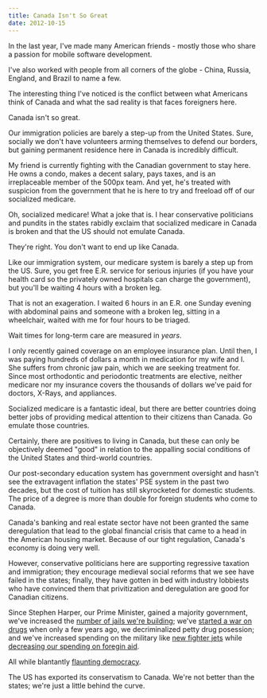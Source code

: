 ```yaml
---
title: Canada Isn't So Great
date: 2012-10-15
---
```



In the last year, I've made many American friends - mostly those who share a passion for mobile software development.

I've also worked with people from all corners of the globe - China, Russia, England, and Brazil to name a few.

The interesting thing I've noticed is the conflict between what Americans think of Canada and what the sad reality is that faces foreigners here.

Canada isn't so great.

Our immigration policies are barely a step-up from the United States. Sure, socially we don't have volunteers arming themselves to defend our borders, but gaining permanent residence here in Canada is incredibly difficult.

My friend is currently fighting with the Canadian government to stay here. He owns a condo, makes a decent salary, pays taxes, and is an irreplaceable member of the 500px team. And yet, he's treated with suspicion from the government that he is here to try and freeload off of our socialized medicare.

Oh, socialized medicare! What a joke that is. I hear conservative politicians and pundits in the states rabidly exclaim that socialized medicare in Canada is broken and that the US should not emulate Canada.

They're right. You don't want to end up like Canada.

Like our immigration system, our medicare system is barely a step up from the US. Sure, you get free E.R. service for serious injuries (if you have your health card so the privately owned hospitals can charge the government), but you'll be waiting 4 hours with a broken leg.

That is not an exageration. I waited 6 hours in an E.R. one Sunday evening with abdominal pains and someone with a broken leg, sitting in a wheelchair, waited with me for four hours to be triaged.

Wait times for long-term care are measured in _years_.

I only recently gained coverage on an employee insurance plan. Until then, I was paying hundreds of dollars a month in medication for my wife and I. She suffers from chronic jaw pain, which we are seeking treatment for. Since most orthodontic and periodontic treatments are elective, neither medicare nor my insurance covers the thousands of dollars we've paid for doctors, X-Rays, and appliances.

Socialized medicare is a fantastic ideal, but there are better countries doing better jobs of providing medical attention to their citizens than Canada. Go emulate those countries.

Certainly, there are positives to living in Canada, but these can only be objectively deemed "good" in relation to the appalling social conditions of the United States and third-world countries.

Our post-secondary education system has government oversight and hasn't see the extravagent inflation the states' PSE system in the past two decades, but the cost of tuition has still skyrocketed for domestic students. The price of a degree is more than double for foreign students who come to Canada.

Canada's banking and real estate sector have not been granted the same deregulation that lead to the global financial crisis that came to a head in the American housing market. Because of our tight regulation, Canada's economy is doing very well.

However, conservative politicians here are supporting regressive taxation and immigration; they encourage medieval social reforms that we see have failed in the states; finally, they have gotten in bed with industry lobbiests who have convinced them that privitization and deregulation are good for Canadian citizens.

Since Stephen Harper, our Prime Minister, gained a majority government, we've increased the [number of jails we're building](http://www.cbc.ca/news/politics/story/2011/10/17/pol-vp-milewski-texas-crime.html); we've [started a war on drugs](http://www.canada.com/theprovince/news/story.html?id=b39f3672-48a0-492f-9e3b-b9ca1c14a09c&k=17983) when only a few years ago, we decriminalized petty drug posession; and we've increased spending on the military like [new fighter jets](http://www.huffingtonpost.ca/2012/04/15/f-35-fighter-jets-stephen-harper_n_1427266.html) while [decreasing our spending on foregin aid](http://www.theglobeandmail.com/news/politics/budget/tories-target-foreign-aid-to-tame-deficit/article4326258/).

All while blantantly [flaunting democracy](http://www.thestar.com/opinion/editorialopinion/article/1255830--stephen-harper-s-democracy-award-a-sad-joke-on-canadians).

The US has exported its conservatism to Canada. We're not better than the states; we're just a little behind the curve.


  